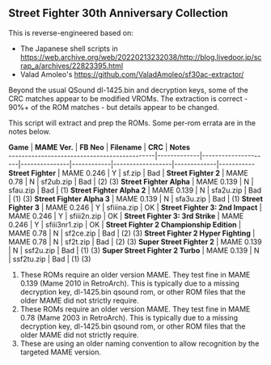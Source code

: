 ## Street Fighter 30th Anniversary Collection

This is reverse-engineered based on:
- The Japanese shell scripts in https://web.archive.org/web/20220213232038/http://blog.livedoor.jp/scrap_a/archives/22823395.html
- Valad Amoleo's https://github.com/ValadAmoleo/sf30ac-extractor/

Beyond the usual QSound dl-1425.bin and decryption keys, some of the CRC matches appear to be modified VROMs. The extraction is correct - 90%+ of the ROM matches - but details appear to be changed.

This script will extract and prep the ROMs. Some per-rom errata are in the notes below.

 **Game**                                         | **MAME Ver.**     | **FB Neo**     | **Filename**     | **CRC**     | **Notes**  
---------------------------------------------|-------------|---------------------|---------------|------------|------------------|-------------|-----------  
 **Street Fighter**                               | MAME 0.246    | Y          | sf.zip           | Bad         | 
 **Street Fighter 2**                             | MAME 0.78     | N          | sf2ub.zip        | Bad         | (2) (3)
 **Street Fighter Alpha**                         | MAME 0.139    | N          | sfau.zip         | Bad         | (1)
 **Street Fighter Alpha 2**                       | MAME 0.139    | N          | sfa2u.zip        | Bad         | (1) (3)
 **Street Fighter Alpha 3**                       | MAME 0.139    | N          | sfa3u.zip        | Bad         | (1)
 **Street Fighter 3**                             | MAME 0.246    | Y          | sfiiina.zip      | OK          |
 **Street Fighter 3: 2nd Impact**                 | MAME 0.246    | Y          | sfiii2n.zip      | OK          |
 **Street Fighter 3: 3rd Strike**                 | MAME 0.246    | Y          | sfiii3nr1.zip    | OK          |
 **Street Fighter 2 Championship Edition**        | MAME 0.78     | N          | sf2ce.zip        | Bad         | (2) (3)
 **Street Fighter 2 Hyper Fighting**              | MAME 0.78     | N          | sf2t.zip         | Bad         | (2) (3)
 **Super Street Fighter 2**                       | MAME 0.139    | N          | ssf2u.zip        | Bad         | (1) (3)
 **Super Street Fighter 2 Turbo**                 | MAME 0.139    | N          | ssf2tu.zip       | Bad         | (1) (3)

1. These ROMs require an older version MAME. They test fine in MAME 0.139 (Mame 2010 in RetroArch). This is typically due to a missing decryption key, dl-1425.bin qsound rom, or other ROM files that the older MAME did not strictly require.
2. These ROMs require an older version MAME. They test fine in MAME 0.78 (Mame 2003 in RetroArch). This is typically due to a missing decryption key, dl-1425.bin qsound rom, or other ROM files that the older MAME did not strictly require.
3. These are using an older naming convention to allow recognition by the targeted MAME version.
